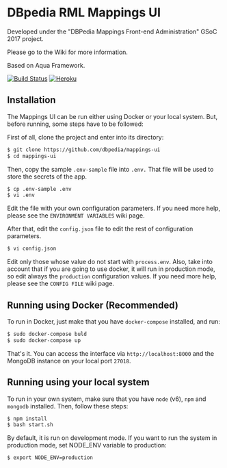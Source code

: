 # DBpedia RML Mappings UI

Developed under the "DBPedia Mappings Front-end Administration" GSoC 2017 project.

Please go to the Wiki for more information.


Based on Aqua Framework.

[![Build Status](https://travis-ci.org/dbpedia/mappings-ui.svg?branch=master)](https://travis-ci.org/dbpedia/mappings-ui)
[![Heroku](https://heroku-badge.herokuapp.com/?app=mappings-ui)](https://mappings-ui.herokuapp.com)

## Installation

The Mappings UI can be run either using Docker or your local system. But, before running, some steps have to be followed:

First of all, clone the project and enter into its directory: 
```bash
$ git clone https://github.com/dbpedia/mappings-ui
$ cd mappings-ui
```
Then, copy the sample `.env-sample` file into `.env.` That file will be used to store the secrets of the app. 
```bash
$ cp .env-sample .env
$ vi .env
```
Edit the file with your own configuration parameters. If you need more help, please see the `ENVIRONMENT VARIABLES` wiki page.

After that, edit the `config.json` file to edit the rest of configuration parameters.

```bash
$ vi config.json
```
 Edit only those whose value do not start with `process.env`. Also, take into account that if you are going to use docker, it will run in production mode, so edit always the `production` configuration values. If you need more help, please see the `CONFIG FILE` wiki page.
 
 ## Running using Docker (Recommended)
 
 To run in Docker, just make that you have `docker-compose` installed, and run:
 
 ```bash
$ sudo docker-compose buld
$ sudo docker-compose up
```

That's it. You can access the interface via `http://localhost:8000` and the MongoDB instance on your local port `27018`.

## Running using your local system

To run in your own system, make sure that you have `node` (v6), `npm` and `mongodb` installed. Then, follow these steps:

 ```bash
$ npm install
$ bash start.sh
```
By default, it is run on development mode. If you want to run the system in production mode, set NODE_ENV variable to production:
 ```bash
$ export NODE_ENV=production
```


